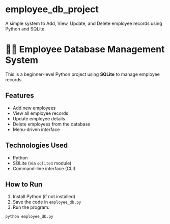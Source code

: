 # employee_db_project
A simple system to Add, View, Update, and Delete employee records using Python and SQLite.

# 🧑‍💻 Employee Database Management System

This is a beginner-level Python project using **SQLite** to manage employee records.

## Features
- Add new employees
- View all employee records
- Update employee details
- Delete employees from the database
- Menu-driven interface

## Technologies Used
- Python
- SQLite (via `sqlite3` module)
- Command-line interface (CLI)

## How to Run
1. Install Python (if not installed)
2. Save the code in `employee_db.py`
3. Run the program:
```bash
python employee_db.py
